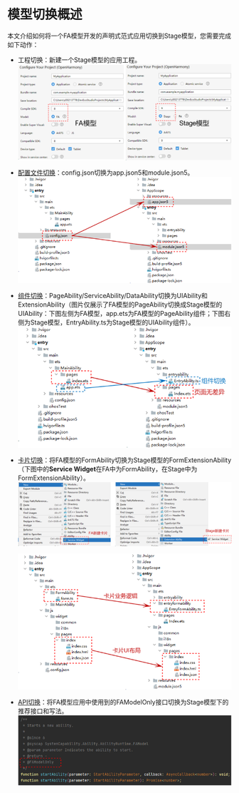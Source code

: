 # 模型切换概述


本文介绍如何将一个FA模型开发的声明式范式应用切换到Stage模型，您需要完成如下动作：


- 工程切换：新建一个Stage模型的应用工程。
  ![model-switch-overview1](figures/model-switch-overview1.png)

- [配置文件切换](configuration-file-diff.md)：config.json切换为app.json5和module.json5。
  ![model-switch-overview2](figures/model-switch-overview2.png)

- [组件切换](pageability-switch.md)：PageAbility/ServiceAbility/DataAbility切换为UIAbility和ExtensionAbility（图片仅展示了FA模型的PageAbility切换成Stage模型的UIAbility：下图左侧为FA模型，app.ets为FA模型的PageAbility组件；下图右侧为Stage模型，EntryAbility.ts为Stage模型的UIAbility组件）。
  ![model-switch-overview3](figures/model-switch-overview3.png)

- [卡片切换](widget-switch.md)：将FA模型的FormAbility切换为Stage模型的FormExtensionAbility（下图中的**Service Widget**在FA中为FormAbility，在Stage中为FormExtensionAbility）。
  ![model-switch-overview4](figures/model-switch-overview4.png)

  ![model-switch-overview5](figures/model-switch-overview5.png)

- [API切换](api-switch-overview.md)：将FA模型应用中使用到的FAModelOnly接口切换为Stage模型下的推荐接口和写法。
  ![model-switch-overview6](figures/model-switch-overview6.png)
